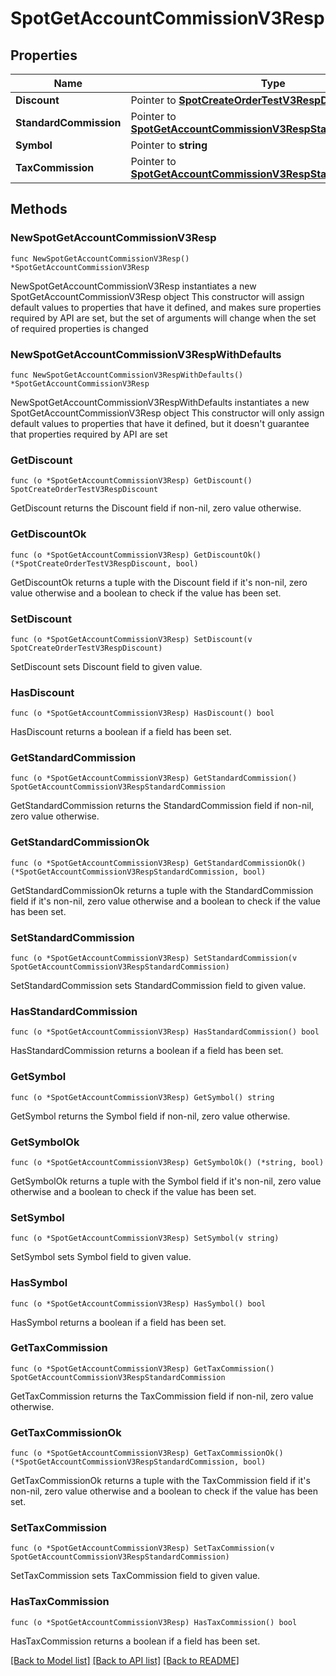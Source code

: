 # SpotGetAccountCommissionV3Resp

## Properties

Name | Type | Description | Notes
------------ | ------------- | ------------- | -------------
**Discount** | Pointer to [**SpotCreateOrderTestV3RespDiscount**](SpotCreateOrderTestV3RespDiscount.md) |  | [optional] 
**StandardCommission** | Pointer to [**SpotGetAccountCommissionV3RespStandardCommission**](SpotGetAccountCommissionV3RespStandardCommission.md) |  | [optional] 
**Symbol** | Pointer to **string** |  | [optional] 
**TaxCommission** | Pointer to [**SpotGetAccountCommissionV3RespStandardCommission**](SpotGetAccountCommissionV3RespStandardCommission.md) |  | [optional] 

## Methods

### NewSpotGetAccountCommissionV3Resp

`func NewSpotGetAccountCommissionV3Resp() *SpotGetAccountCommissionV3Resp`

NewSpotGetAccountCommissionV3Resp instantiates a new SpotGetAccountCommissionV3Resp object
This constructor will assign default values to properties that have it defined,
and makes sure properties required by API are set, but the set of arguments
will change when the set of required properties is changed

### NewSpotGetAccountCommissionV3RespWithDefaults

`func NewSpotGetAccountCommissionV3RespWithDefaults() *SpotGetAccountCommissionV3Resp`

NewSpotGetAccountCommissionV3RespWithDefaults instantiates a new SpotGetAccountCommissionV3Resp object
This constructor will only assign default values to properties that have it defined,
but it doesn't guarantee that properties required by API are set

### GetDiscount

`func (o *SpotGetAccountCommissionV3Resp) GetDiscount() SpotCreateOrderTestV3RespDiscount`

GetDiscount returns the Discount field if non-nil, zero value otherwise.

### GetDiscountOk

`func (o *SpotGetAccountCommissionV3Resp) GetDiscountOk() (*SpotCreateOrderTestV3RespDiscount, bool)`

GetDiscountOk returns a tuple with the Discount field if it's non-nil, zero value otherwise
and a boolean to check if the value has been set.

### SetDiscount

`func (o *SpotGetAccountCommissionV3Resp) SetDiscount(v SpotCreateOrderTestV3RespDiscount)`

SetDiscount sets Discount field to given value.

### HasDiscount

`func (o *SpotGetAccountCommissionV3Resp) HasDiscount() bool`

HasDiscount returns a boolean if a field has been set.

### GetStandardCommission

`func (o *SpotGetAccountCommissionV3Resp) GetStandardCommission() SpotGetAccountCommissionV3RespStandardCommission`

GetStandardCommission returns the StandardCommission field if non-nil, zero value otherwise.

### GetStandardCommissionOk

`func (o *SpotGetAccountCommissionV3Resp) GetStandardCommissionOk() (*SpotGetAccountCommissionV3RespStandardCommission, bool)`

GetStandardCommissionOk returns a tuple with the StandardCommission field if it's non-nil, zero value otherwise
and a boolean to check if the value has been set.

### SetStandardCommission

`func (o *SpotGetAccountCommissionV3Resp) SetStandardCommission(v SpotGetAccountCommissionV3RespStandardCommission)`

SetStandardCommission sets StandardCommission field to given value.

### HasStandardCommission

`func (o *SpotGetAccountCommissionV3Resp) HasStandardCommission() bool`

HasStandardCommission returns a boolean if a field has been set.

### GetSymbol

`func (o *SpotGetAccountCommissionV3Resp) GetSymbol() string`

GetSymbol returns the Symbol field if non-nil, zero value otherwise.

### GetSymbolOk

`func (o *SpotGetAccountCommissionV3Resp) GetSymbolOk() (*string, bool)`

GetSymbolOk returns a tuple with the Symbol field if it's non-nil, zero value otherwise
and a boolean to check if the value has been set.

### SetSymbol

`func (o *SpotGetAccountCommissionV3Resp) SetSymbol(v string)`

SetSymbol sets Symbol field to given value.

### HasSymbol

`func (o *SpotGetAccountCommissionV3Resp) HasSymbol() bool`

HasSymbol returns a boolean if a field has been set.

### GetTaxCommission

`func (o *SpotGetAccountCommissionV3Resp) GetTaxCommission() SpotGetAccountCommissionV3RespStandardCommission`

GetTaxCommission returns the TaxCommission field if non-nil, zero value otherwise.

### GetTaxCommissionOk

`func (o *SpotGetAccountCommissionV3Resp) GetTaxCommissionOk() (*SpotGetAccountCommissionV3RespStandardCommission, bool)`

GetTaxCommissionOk returns a tuple with the TaxCommission field if it's non-nil, zero value otherwise
and a boolean to check if the value has been set.

### SetTaxCommission

`func (o *SpotGetAccountCommissionV3Resp) SetTaxCommission(v SpotGetAccountCommissionV3RespStandardCommission)`

SetTaxCommission sets TaxCommission field to given value.

### HasTaxCommission

`func (o *SpotGetAccountCommissionV3Resp) HasTaxCommission() bool`

HasTaxCommission returns a boolean if a field has been set.


[[Back to Model list]](../README.md#documentation-for-models) [[Back to API list]](../README.md#documentation-for-api-endpoints) [[Back to README]](../README.md)


